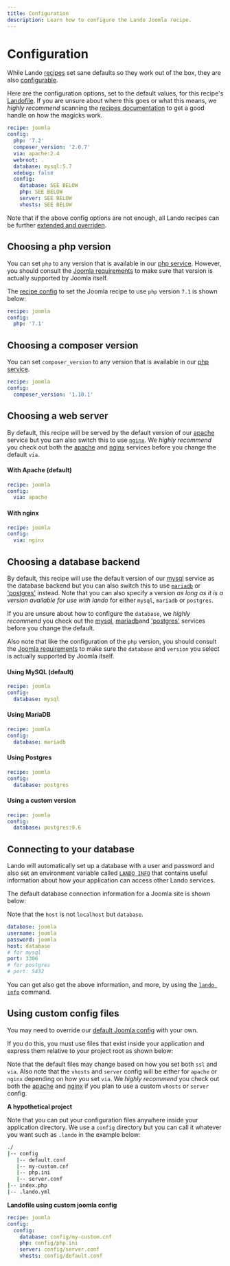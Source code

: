```yaml
---
title: Configuration
description: Learn how to configure the Lando Joomla recipe.
---
```


# Configuration

While Lando [recipes](https://docs.lando.dev/core/v3/recipes.html) set sane defaults so they work out of the box, they are also [configurable](https://docs.lando.dev/core/v3/recipes.html#config).

Here are the configuration options, set to the default values, for this recipe's [Landofile](https://docs.lando.dev/core/v3). If you are unsure about where this goes or what this means, we *highly recommend* scanning the [recipes documentation](https://docs.lando.dev/core/v3/recipes.html) to get a good handle on how the magicks work.

```yaml
recipe: joomla
config:
  php: '7.2'
  composer_version: '2.0.7'
  via: apache:2.4
  webroot: .
  database: mysql:5.7
  xdebug: false
  config:
    database: SEE BELOW
    php: SEE BELOW
    server: SEE BELOW
    vhosts: SEE BELOW
```

Note that if the above config options are not enough, all Lando recipes can be further [extended and overriden](https://docs.lando.dev/core/v3/recipes.html#extending-and-overriding-recipes).

## Choosing a php version

You can set `php` to any version that is available in our [php service](https://docs.lando.dev/plugins/php). However, you should consult the [Joomla requirements](https://downloads.joomla.org/us/technical-requirements-us) to make sure that version is actually supported by Joomla itself.

The [recipe config](https://docs.lando.dev/core/v3/recipes.html#config) to set the Joomla recipe to use `php` version `7.1` is shown below:

```yaml
recipe: joomla
config:
  php: '7.1'
```

## Choosing a composer version

You can set `composer_version` to any version that is available in our [php service](https://docs.lando.dev/plugins/php/config.html#installing-composer).

```yaml
recipe: joomla
config:
  composer_version: '1.10.1'
```

## Choosing a web server

By default, this recipe will be served by the default version of our [apache](https://docs.lando.dev/plugins/apache) service but you can also switch this to use [`nginx`](https://docs.lando.dev/plugins/nginx). We *highly recommend* you check out both the [apache](https://docs.lando.dev/plugins/apache) and [nginx](https://docs.lando.dev/plugins/nginx) services before you change the default `via`.

#### With Apache (default)

```yaml
recipe: joomla
config:
  via: apache
```

#### With nginx

```yaml
recipe: joomla
config:
  via: nginx
```

## Choosing a database backend

By default, this recipe will use the default version of our [mysql](https://docs.lando.dev/plugins/mysql) service as the database backend but you can also switch this to use [`mariadb`](https://docs.lando.dev/plugins/mariadb) or ['postgres'](https://docs.lando.dev/plugins/postgres) instead. Note that you can also specify a version *as long as it is a version available for use with lando* for either `mysql`, `mariadb` or `postgres`.

If you are unsure about how to configure the `database`, we *highly recommend* you check out the [mysql](https://docs.lando.dev/plugins/mysql), [mariadb](https://docs.lando.dev/plugins/mariadb)and ['postgres'](https://docs.lando.dev/plugins/postgres) services before you change the default.

Also note that like the configuration of the `php` version, you should consult the [Joomla requirements](https://downloads.joomla.org/us/technical-requirements-us) to make sure the `database` and `version` you select is actually supported by Joomla itself.

#### Using MySQL (default)

```yaml
recipe: joomla
config:
  database: mysql
```

#### Using MariaDB

```yaml
recipe: joomla
config:
  database: mariadb
```

#### Using Postgres

```yaml
recipe: joomla
config:
  database: postgres
```

#### Using a custom version

```yaml
recipe: joomla
config:
  database: postgres:9.6
```

## Connecting to your database

Lando will automatically set up a database with a user and password and also set an environment variable called [`LANDO INFO`](https://docs.lando.dev/guides/lando-info.html) that contains useful information about how your application can access other Lando services.

The default database connection information for a Joomla site is shown below:

Note that the `host` is not `localhost` but `database`.

```yaml
database: joomla
username: joomla
password: joomla
host: database
# for mysql
port: 3306
# for postgres
# port: 5432
```

You can get also get the above information, and more, by using the [`lando info`](https://docs.lando.dev/cli/info.html) command.

## Using custom config files

You may need to override our [default Joomla config](https://github.com/lando/joomla/tree/main/builders) with your own.

If you do this, you must use files that exist inside your application and express them relative to your project root as shown below:

Note that the default files may change based on how you set both `ssl` and `via`. Also note that the `vhosts` and `server` config will be either for `apache` or `nginx` depending on how you set `via`. We *highly recommend* you check out both the [apache](https://docs.lando.dev/plugins/apache/config.html) and [nginx](https://docs.lando.dev/plugins/nginx/config.html) if you plan to use a custom `vhosts` or `server` config.

**A hypothetical project**

Note that you can put your configuration files anywhere inside your application directory. We use a `config` directory but you can call it whatever you want such as `.lando` in the example below:

```bash
./
|-- config
   |-- default.conf
   |-- my-custom.cnf
   |-- php.ini
   |-- server.conf
|-- index.php
|-- .lando.yml
```

**Landofile using custom joomla config**

```yaml
recipe: joomla
config:
  config:
    database: config/my-custom.cnf
    php: config/php.ini
    server: config/server.conf
    vhosts: config/default.conf
```
